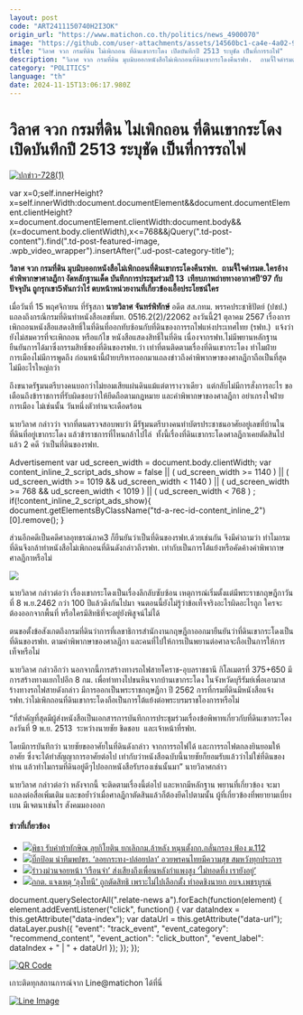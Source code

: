 ```yaml
---
layout: post
code: "ART2411150740H2I3OK"
origin_url: "https://www.matichon.co.th/politics/news_4900070"
image: "https://github.com/user-attachments/assets/14560bc1-ca4e-4a02-9bf5-397e28becaba"
title: "วิลาศ จวก กรมที่ดิน ไม่เพิกถอน ที่ดินเขากระโดง เปิดบันทึกปี 2513 ระบุชัด เป็นที่การรถไฟ"
description: "วิลาศ จวก กรมที่ดิน มุบมิบออกหนังสือไม่เพิกถอนที่ดินเขากระโดงคืนรฟท.  ถามจี้ใจดำรมต.ใครอ้างคำพิพากษาศาลฎีกา งัดหลักฐานเด็ด บันทึกการประชุมร่วมปี 13 "
category: "POLITICS"
language: "th"
date: 2024-11-15T13:06:17.980Z
---
```


# วิลาศ จวก กรมที่ดิน ไม่เพิกถอน ที่ดินเขากระโดง เปิดบันทึกปี 2513 ระบุชัด เป็นที่การรถไฟ

[![](https://www.matichon.co.th/wp-content/uploads/2024/11/ปกข่าว-7281-116.jpg "ปกข่าว-728(1)")](https://www.matichon.co.th/wp-content/uploads/2024/11/ปกข่าว-7281-116.jpg)

var x=0;self.innerHeight?x=self.innerWidth:document.documentElement&&document.documentElement.clientHeight?x=document.documentElement.clientWidth:document.body&&(x=document.body.clientWidth),x<=768&&jQuery(".td-post-content").find(".td-post-featured-image, .wpb\_video\_wrapper").insertAfter(".ud-post-category-title");

**วิลาศ จวก กรมที่ดิน มุบมิบออกหนังสือไม่เพิกถอนที่ดินเขากระโดงคืนรฟท.  ถามจี้ใจดำรมต.ใครอ้างคำพิพากษาศาลฎีกา งัดหลักฐานเด็ด บันทึกการประชุมร่วมปี 13  เทียบภาพถ่ายทางอากาศปี’97 กับปัจจุบัน ถูกรุกเขา5พันกว่าไร่ ตบหน้าหน่วยงานที่เกี่ยวข้องเอื้อประโยชน์ใคร**

เมื่อวันที่ 15 พฤศจิกายน ที่รัฐสภา **นายวิลาศ จันทร์พิทักษ์** อดีต สส.กทม. พรรคประชาธิปัตย์ (ปชป.)  แถลงถึงกรณีกรมที่ดินทำหนังสือเลขที่มท. 0516.2(2)/22062 ลงวันนี้21 ตุลาคม 2567 เรื่องการเพิกถอนหนังสือแสดงสิทธิ์ในที่ดินที่ออกทับซ้อนกับที่ดินของการรถไฟแห่งประเทศไทย (รฟท.)  แจ้งว่ายังไม่สมควรที่จะเพิกถอน หรือแก้ไข หนังสือแสดงสิทธิ์ในที่ดิน เนื่องจากรฟท.ไม่มีพยานหลักฐานยืนยันการได้มาซึ่งกรรมสิทธิ์ของที่ดินของรฟท.ว่า เท่าที่ตนติดตามเรื่องที่ดินเขากระโดง ทำไมฝ่ายการเมืองไม่มีการพูดถึง ก่อนหน้านี้ฝ่ายบริหารออกมาแถลงข่าวถึงคำพิพากษาของศาลฎีกาถือเป็นที่สุดไม่มีอะไรใหญ่กว่า

ถึงขนาดรัฐมนตรีบางคนบอกว่าไม่ยอมเสียแผ่นดินแม้แต่ตารางวาเดียว  แต่กลับไม่มีการสั่งการอะไร ขอเตือนถึงข้าราชการที่รับผิดชอบว่าให้ยึดถือตามกฎหมาย และคำพิพากษาของศาลฎีกา อย่าเกรงใจฝ่ายการเมือง ไม่เช่นนั้น วันหนึ่งตัวท่านจะเดือดร้อน

นายวิลาศ กล่าวว่า จากที่ตนตรวจสอบพบว่า มีรัฐมนตรีบางคนทำบัตรประชาชนอาศัยอยู่เลขที่บ้านในที่ดินที่อยู่เขากระโดง แล้วข้าราชการที่ไหนกล้าไปไล่  ทั้งนี้เรื่องที่ดินเขากระโดงศาลฎีกาเคยตัดสินไปแล้ว 2 คดี ว่าเป็นที่ดินของรฟท.

Advertisement var ud\_screen\_width = document.body.clientWidth; var content\_inline\_2\_script\_ads\_show = false || ( ud\_screen\_width >= 1140 ) || ( ud\_screen\_width >= 1019 && ud\_screen\_width < 1140 ) || ( ud\_screen\_width >= 768 && ud\_screen\_width < 1019 ) || ( ud\_screen\_width < 768 ) ; if(!content\_inline\_2\_script\_ads\_show){ document.getElementsByClassName("td-a-rec-id-content\_inline\_2")\[0\].remove(); }

ส่วนอีกคดีเป็นคดีศาลอุทธรณ์ภาค3 ก็ยืนยันว่าเป็นที่ดินของรฟท.ด้วยเช่นกัน จึงมีคำถามว่า ทำไมกรมที่ดินจึงกล้าทำหนังสือไม่เพิกถอนที่ดินดังกล่าวถึงรฟท. เท่ากับเป็นการโต้แย้งหรือคัดค้างคำพิพากาษศาลฎีกาหรือไม่

![](https://www.matichon.co.th/wp-content/uploads/2024/11/60046.jpg)

นายวิลาศ กล่าวต่อว่า เรื่องเขากระโดงเป็นเรื่องลึกลับซับซ้อน เหตุการณ์เริ่มตั้งแต่มีพระราชกฤษฎีกาวันที่ 8 พ.ย.2462 กว่า 100 ปีแล้วดึงกันไปมา จนตอนนี้ยังไม่รู้ว่าข้อเท็จจริงอะไรผิดอะไรถูก ใครจะต้องออกจากพื้นที่ หรือใครมีสิทธิที่จะอยู่ยังพิสูจน์ไม่ได้

ตนขอตั้งข้อสังเกตถึงกรมที่ดินว่าการที่เลขาธิการสำนักงานกฤษฎีกาออกมายืนยันว่าที่ดินเขากระโดงเป็นที่ดินของรฟท. ตามคำพิพากษาของศาลฎีกา และคนที่ไปให้การเป็นพยานต่อศาลจะถือเป็นการให้การเท็จหรือไม่

นายวิลาศ กล่าวอีกว่า นอกจากนี้การสร้างทางรถไฟสายโคราช-อุบลราชธานี กิโลเมตรที่ 375+650 มีการสร้างทางแยกไปอีก 8 กม. เพื่อทำทางไปขนหินจากบ้านเขากระโดง ในจังหวัดบุรีรัมย์เพื่อเอามาสร้างทางรถไฟสายดังกล่าว มีการออกเป็นพระราชกฤษฎีกา ปี 2562 การที่กรมที่ดินมีหนังสือแจ้งรฟท.ว่าไม่เพิกถอนที่ดินเขากระโดงถือเป็นการโต้แย้งต่อพระบรมราชโองการหรือไม่

“ที่สำคัญที่สุดมีผู้ส่งหนังสือเป็นเอกสารการบันทึกการประชุมร่วมเรื่องข้อพิพาทเกี่ยวกับที่ดินเขากระโดง ลงวันที่ 9 พ.ย. 2513  ระหว่างนายชัย ชิดชอบ  และเจ้าหน้าที่รฟท.

โดยมีการบันทึกว่า นายชัยขออาศัยในที่ดินดังกล่าว จากการรถไฟได้ และการรถไฟตกลงยินยอมให้อาศัย ซึ่งจะได้ทำสัญญาการอาศัยต่อไป เท่ากับว่าหนังสือฉบับนี้นายชัยก็ยอมรับแล้วว่าไม่ใช่ที่ดินของท่าน แล้วทำไมกรมที่ดินอยู่ดีๆไปออกหนังสือรับรองเช่นนั้นมา” นายวิลาศกล่าว

นายวิลาศ กล่าวต่อว่า หลังจากนี้ จะติดตามเรื่องนี้ต่อไป และหากมีหลักฐาน พยานที่เกี่ยวข้อง จะมาแถลงต่อสื่อเพิ่มเติม และขอย้ำว่าเมื่อศาลฎีกาตัดสินแล้วก็ต้องยึดไปตามนั้น ผู้ที่เกี่ยวข้องที่พยายามเบี่ยงเบน มีเจตนาเช่นไร สังคมมองออก

#### ข่าวที่เกี่ยวข้อง

*   [![](https://www.matichon.co.th/wp-content/uploads/2024/11/466917.jpg)พิธา รับคำท้าทักษิณ ลุยกิโยติน ยกเลิกกม.ล้าหลัง หนุนตั้งกก.กลั่นกรอง ฟ้อง ม.112](https://www.matichon.co.th/politics/news_4900945)
*   [![](https://www.matichon.co.th/wp-content/uploads/2024/11/bigpom1.jpg)บิ๊กป้อม นำทีมพปชร. ‘ลอยกระทง-ปล่อยปลา’ อวยพรคนไทยมีความสุข สมหวังทุกประการ](https://www.matichon.co.th/politics/news_4900923)
*   [![](https://www.matichon.co.th/wp-content/uploads/2024/11/ramwong1.jpg)รำวงม่วนจอยหน้า ‘เรือนจำ’ ส่งเสียงถึงเพื่อนหลังกำแพงสูง ‘ไม่ทอดทิ้ง เรายังอยู่’](https://www.matichon.co.th/politics/news_4900833)
*   [![](https://www.matichon.co.th/wp-content/uploads/2024/11/tonyy1.jpg)กกต. แจงเหตุ ‘ลุงโทนี’ ถูกตัดสิทธิ เพราะไม่ไปเลือกตั้ง ทำอดชิงนายก อบจ.เพชรบูรณ์](https://www.matichon.co.th/politics/news_4900681)

document.querySelectorAll(".relate-news a").forEach(function(element) { element.addEventListener("click", function() { var dataIndex = this.getAttribute("data-index"); var dataUrl = this.getAttribute("data-url"); dataLayer.push({ "event": "track\_event", "event\_category": "recommend\_content", "event\_action": "click\_button", "event\_label": dataIndex + " | " + dataUrl }); }); });

[![QR Code](https://www.matichon.co.th/wp-content/uploads/2023/07/wob1371z.jpg)](https://lin.ee/ht0nDxX)

เกาะติดทุกสถานการณ์จาก Line@matichon ได้ที่นี่

[![Line Image](https://www.matichon.co.th/wp-content/uploads/2023/07/th.png)](https://lin.ee/ht0nDxX)